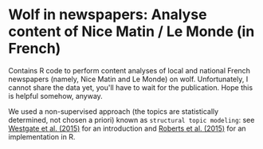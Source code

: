 # Wolf in newspapers: Analyse content of Nice Matin / Le Monde (in French)

Contains R code to perform content analyses of local and national French newspapers (namely, Nice Matin and Le Monde) on wolf. Unfortunately, I cannot share the data yet, you'll have to wait for the publication. Hope this is helpful somehow, anyway.

We used a non-supervised approach (the topics are statistically determined, not chosen a priori) known as `structural topic modeling`: see [Westgate et al. (2015)](http://onlinelibrary.wiley.com/doi/10.1111/cobi.12605/abstract) for an introduction and [Roberts et al. (2015)](https://cran.r-project.org/web/packages/stm/vignettes/stmVignette.pdf) for an implementation in R.
